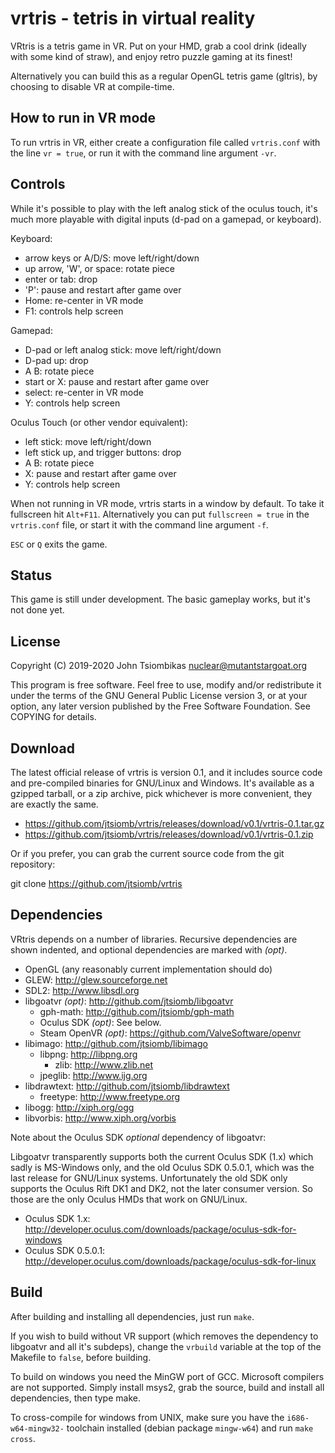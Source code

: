 vrtris - tetris in virtual reality
==================================
VRtris is a tetris game in VR. Put on your HMD, grab a cool drink (ideally with
some kind of straw), and enjoy retro puzzle gaming at its finest!

Alternatively you can build this as a regular OpenGL tetris game (gltris), by
choosing to disable VR at compile-time.

How to run in VR mode
---------------------
To run vrtris in VR, either create a configuration file called `vrtris.conf`
with the line `vr = true`, or run it with the command line argument `-vr`.

Controls
--------
While it's possible to play with the left analog stick of the oculus touch, it's
much more playable with digital inputs (d-pad on a gamepad, or keyboard).

Keyboard:
  - arrow keys or A/D/S: move left/right/down
  - up arrow, 'W', or space: rotate piece
  - enter or tab: drop
  - 'P': pause and restart after game over
  - Home: re-center in VR mode
  - F1: controls help screen

Gamepad:
  - D-pad or left analog stick: move left/right/down
  - D-pad up: drop
  - A B: rotate piece
  - start or X: pause and restart after game over
  - select: re-center in VR mode
  - Y: controls help screen

Oculus Touch (or other vendor equivalent):
  - left stick: move left/right/down
  - left stick up, and trigger buttons: drop
  - A B: rotate piece
  - X: pause and restart after game over
  - Y: controls help screen

When not running in VR mode, vrtris starts in a window by default. To take it
fullscreen hit `Alt+F11`. Alternatively you can put `fullscreen = true` in the
`vrtris.conf` file, or start it with the command line argument `-f`.

`ESC` or `Q` exits the game.

Status
------
This game is still under development. The basic gameplay works, but it's not
done yet.

License
-------
Copyright (C) 2019-2020 John Tsiombikas <nuclear@mutantstargoat.org>

This program is free software. Feel free to use, modify and/or redistribute it
under the terms of the GNU General Public License version 3, or at your option,
any later version published by the Free Software Foundation. See COPYING for
details.

Download
--------
The latest official release of vrtris is version 0.1, and it includes source
code and pre-compiled binaries for GNU/Linux and Windows. It's available as a
gzipped tarball, or a zip archive, pick whichever is more convenient, they are
exactly the same.
  - https://github.com/jtsiomb/vrtris/releases/download/v0.1/vrtris-0.1.tar.gz
  - https://github.com/jtsiomb/vrtris/releases/download/v0.1/vrtris-0.1.zip

Or if you prefer, you can grab the current source code from the git repository:

   git clone https://github.com/jtsiomb/vrtris

Dependencies
------------
VRtris depends on a number of libraries. Recursive dependencies are shown
indented, and optional dependencies are marked with *(opt)*.

  - OpenGL (any reasonably current implementation should do)
  - GLEW: http://glew.sourceforge.net
  - SDL2: http://www.libsdl.org
  - libgoatvr *(opt)*: http://github.com/jtsiomb/libgoatvr
    - gph-math: http://github.com/jtsiomb/gph-math
    - Oculus SDK *(opt)*: See below.
    - Steam OpenVR *(opt)*: https://github.com/ValveSoftware/openvr
  - libimago: http://github.com/jtsiomb/libimago
    - libpng: http://libpng.org
      - zlib: http://www.zlib.net
    - jpeglib: http://www.ijg.org
  - libdrawtext: http://github.com/jtsiomb/libdrawtext
    - freetype: http://www.freetype.org
  - libogg: http://xiph.org/ogg
  - libvorbis: http://www.xiph.org/vorbis

Note about the Oculus SDK *optional* dependency of libgoatvr:

Libgoatvr transparently supports both the current Oculus SDK (1.x) which sadly
is MS-Windows only, and the old Oculus SDK 0.5.0.1, which was the last release
for GNU/Linux systems. Unfortunately the old SDK only supports the Oculus Rift
DK1 and DK2, not the later consumer version. So those are the only Oculus HMDs
that work on GNU/Linux.

  - Oculus SDK 1.x: http://developer.oculus.com/downloads/package/oculus-sdk-for-windows
  - Oculus SDK 0.5.0.1: http://developer.oculus.com/downloads/package/oculus-sdk-for-linux

Build
-----
After building and installing all dependencies, just run `make`.

If you wish to build without VR support (which removes the dependency to
libgoatvr and all it's subdeps), change the `vrbuild` variable at the top of the
Makefile to `false`, before building.

To build on windows you need the MinGW port of GCC. Microsoft compilers are not
supported. Simply install msys2, grab the source, build and install all
dependencies, then type make.

To cross-compile for windows from UNIX, make sure you have the `i686-w64-mingw32-`
toolchain installed (debian package `mingw-w64`) and run `make cross`.
